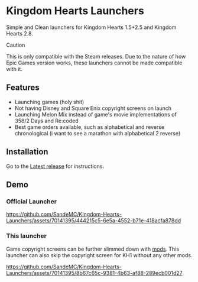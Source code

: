 # Kingdom Hearts Launchers
Simple and Clean launchers for Kingdom Hearts 1.5+2.5 and Kingdom Hearts 2.8.

> [!CAUTION]
> This is only compatible with the Steam releases. Due to the nature of how Epic Games version works, these launchers cannot be made compatible with it.

## Features
- Launching games (holy shit)
- Not having Disney and Square Enix copyright screens on launch
- Launching Melon Mix instead of game's movie implementations of 358/2 Days and Re:coded
- Best game orders available, such as alphabetical and reverse chronological (i want to see a marathon with alphabetical 2 reverse)

## Installation
Go to the [Latest release](https://github.com/SandeMC/Kingdom-Hearts-Launchers/releases/latest) for instructions.

## Demo
### Official Launcher
https://github.com/SandeMC/Kingdom-Hearts-Launchers/assets/70141395/444215c5-6e5a-4552-b71e-418acfa878dd
### This launcher
Game copyright screens can be further slimmed down with [mods](https://www.pcgamingwiki.com/wiki/Kingdom_Hearts_HD_1.5_%2B_2.5_ReMIX#Skip_intro_videos). This launcher can also skip the copyright screen for KH1 without any other mods.

https://github.com/SandeMC/Kingdom-Hearts-Launchers/assets/70141395/8b67c65c-9381-4b63-af88-289ecb001d27
